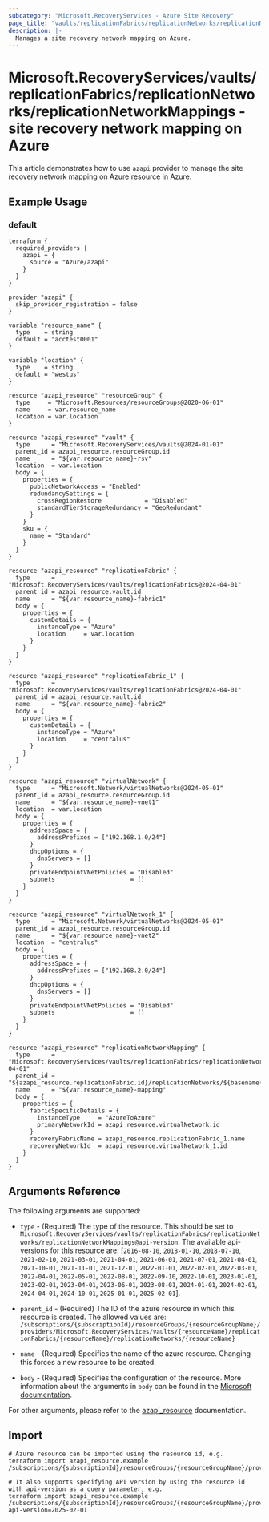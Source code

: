 ```yaml
---
subcategory: "Microsoft.RecoveryServices - Azure Site Recovery"
page_title: "vaults/replicationFabrics/replicationNetworks/replicationNetworkMappings"
description: |-
  Manages a site recovery network mapping on Azure.
---
```


# Microsoft.RecoveryServices/vaults/replicationFabrics/replicationNetworks/replicationNetworkMappings - site recovery network mapping on Azure

This article demonstrates how to use `azapi` provider to manage the site recovery network mapping on Azure resource in Azure.

## Example Usage

### default

```hcl
terraform {
  required_providers {
    azapi = {
      source = "Azure/azapi"
    }
  }
}

provider "azapi" {
  skip_provider_registration = false
}

variable "resource_name" {
  type    = string
  default = "acctest0001"
}

variable "location" {
  type    = string
  default = "westus"
}

resource "azapi_resource" "resourceGroup" {
  type     = "Microsoft.Resources/resourceGroups@2020-06-01"
  name     = var.resource_name
  location = var.location
}

resource "azapi_resource" "vault" {
  type      = "Microsoft.RecoveryServices/vaults@2024-01-01"
  parent_id = azapi_resource.resourceGroup.id
  name      = "${var.resource_name}-rsv"
  location  = var.location
  body = {
    properties = {
      publicNetworkAccess = "Enabled"
      redundancySettings = {
        crossRegionRestore            = "Disabled"
        standardTierStorageRedundancy = "GeoRedundant"
      }
    }
    sku = {
      name = "Standard"
    }
  }
}

resource "azapi_resource" "replicationFabric" {
  type      = "Microsoft.RecoveryServices/vaults/replicationFabrics@2024-04-01"
  parent_id = azapi_resource.vault.id
  name      = "${var.resource_name}-fabric1"
  body = {
    properties = {
      customDetails = {
        instanceType = "Azure"
        location     = var.location
      }
    }
  }
}

resource "azapi_resource" "replicationFabric_1" {
  type      = "Microsoft.RecoveryServices/vaults/replicationFabrics@2024-04-01"
  parent_id = azapi_resource.vault.id
  name      = "${var.resource_name}-fabric2"
  body = {
    properties = {
      customDetails = {
        instanceType = "Azure"
        location     = "centralus"
      }
    }
  }
}

resource "azapi_resource" "virtualNetwork" {
  type      = "Microsoft.Network/virtualNetworks@2024-05-01"
  parent_id = azapi_resource.resourceGroup.id
  name      = "${var.resource_name}-vnet1"
  location  = var.location
  body = {
    properties = {
      addressSpace = {
        addressPrefixes = ["192.168.1.0/24"]
      }
      dhcpOptions = {
        dnsServers = []
      }
      privateEndpointVNetPolicies = "Disabled"
      subnets                     = []
    }
  }
}

resource "azapi_resource" "virtualNetwork_1" {
  type      = "Microsoft.Network/virtualNetworks@2024-05-01"
  parent_id = azapi_resource.resourceGroup.id
  name      = "${var.resource_name}-vnet2"
  location  = "centralus"
  body = {
    properties = {
      addressSpace = {
        addressPrefixes = ["192.168.2.0/24"]
      }
      dhcpOptions = {
        dnsServers = []
      }
      privateEndpointVNetPolicies = "Disabled"
      subnets                     = []
    }
  }
}

resource "azapi_resource" "replicationNetworkMapping" {
  type      = "Microsoft.RecoveryServices/vaults/replicationFabrics/replicationNetworks/replicationNetworkMappings@2024-04-01"
  parent_id = "${azapi_resource.replicationFabric.id}/replicationNetworks/${basename(azapi_resource.virtualNetwork.id)}"
  name      = "${var.resource_name}-mapping"
  body = {
    properties = {
      fabricSpecificDetails = {
        instanceType     = "AzureToAzure"
        primaryNetworkId = azapi_resource.virtualNetwork.id
      }
      recoveryFabricName = azapi_resource.replicationFabric_1.name
      recoveryNetworkId  = azapi_resource.virtualNetwork_1.id
    }
  }
}

```



## Arguments Reference

The following arguments are supported:

* `type` - (Required) The type of the resource. This should be set to `Microsoft.RecoveryServices/vaults/replicationFabrics/replicationNetworks/replicationNetworkMappings@api-version`. The available api-versions for this resource are: [`2016-08-10`, `2018-01-10`, `2018-07-10`, `2021-02-10`, `2021-03-01`, `2021-04-01`, `2021-06-01`, `2021-07-01`, `2021-08-01`, `2021-10-01`, `2021-11-01`, `2021-12-01`, `2022-01-01`, `2022-02-01`, `2022-03-01`, `2022-04-01`, `2022-05-01`, `2022-08-01`, `2022-09-10`, `2022-10-01`, `2023-01-01`, `2023-02-01`, `2023-04-01`, `2023-06-01`, `2023-08-01`, `2024-01-01`, `2024-02-01`, `2024-04-01`, `2024-10-01`, `2025-01-01`, `2025-02-01`].

* `parent_id` - (Required) The ID of the azure resource in which this resource is created. The allowed values are:  
  `/subscriptions/{subscriptionId}/resourceGroups/{resourceGroupName}/providers/Microsoft.RecoveryServices/vaults/{resourceName}/replicationFabrics/{resourceName}/replicationNetworks/{resourceName}`

* `name` - (Required) Specifies the name of the azure resource. Changing this forces a new resource to be created.

* `body` - (Required) Specifies the configuration of the resource. More information about the arguments in `body` can be found in the [Microsoft documentation](https://learn.microsoft.com/en-us/azure/templates/Microsoft.RecoveryServices/vaults/replicationFabrics/replicationNetworks/replicationNetworkMappings?pivots=deployment-language-terraform).

For other arguments, please refer to the [azapi_resource](https://registry.terraform.io/providers/Azure/azapi/latest/docs/resources/resource) documentation.

## Import

 ```shell
 # Azure resource can be imported using the resource id, e.g.
 terraform import azapi_resource.example /subscriptions/{subscriptionId}/resourceGroups/{resourceGroupName}/providers/Microsoft.RecoveryServices/vaults/{resourceName}/replicationFabrics/{resourceName}/replicationNetworks/{resourceName}/replicationNetworkMappings/{resourceName}
 
 # It also supports specifying API version by using the resource id with api-version as a query parameter, e.g.
 terraform import azapi_resource.example /subscriptions/{subscriptionId}/resourceGroups/{resourceGroupName}/providers/Microsoft.RecoveryServices/vaults/{resourceName}/replicationFabrics/{resourceName}/replicationNetworks/{resourceName}/replicationNetworkMappings/{resourceName}?api-version=2025-02-01
 ```
